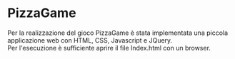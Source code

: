 # PizzaGame

Per la realizzazione del gioco PizzaGame è stata implementata una piccola applicazione web con HTML, CSS, Javascript e JQuery. <br />
Per l'esecuzione è sufficiente aprire il file Index.html con un browser.